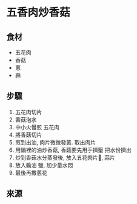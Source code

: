 # 五香肉炒香菇

## 食材
* 五花肉
* 香菇
* 蔥
* 蒜

## 步驟
1. 五花肉切片
2. 香菇泡水
3. 中小火慢煎 五花肉
4. 將香菇切片
5. 煎到出油, 肉片微微發黃. 取出肉片
6. 用鍋裡的油炒香菇, 香菇要先用手擠壓 把水份擠出
7. 炒到香菇水分蒸發後, 放入五花肉片, 蒜片
8. 放入醬油 鹽, 加少量水悶
9. 最後再撒蔥花



## 來源